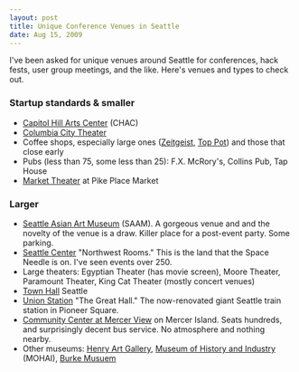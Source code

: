 ```yaml
---
layout: post
title: Unique Conference Venues in Seattle
date: Aug 15, 2009
---
```


I've been asked for unique venues around Seattle for conferences, hack fests, user group meetings, and the like. Here's venues and types to check out.

### Startup standards & smaller

* [Capitol Hill Arts Center](http://www.capitolhillarts.com/) (CHAC)
* [Columbia City Theater](http://www.columbiacitytheater.com/)
* Coffee shops, especially large ones ([Zeitgeist](http://zeitgeistcoffee.com/), [Top Pot](http://www.toppotdoughnuts.com/)) and those that close early
* Pubs (less than 75, some less than 25): F.X. McRory's, Collins Pub, Tap House
* [Market Theater](http://www.unexpectedproductions.org/) at Pike Place Market

### Larger

* [Seattle Asian Art Museum](http://www.seattleartmuseum.org/) (SAAM). A gorgeous venue and and the novelty of the venue is a draw. Killer place for a post-event party. Some parking.
* [Seattle Center](http://www.seattlecenter.com/) "Northwest Rooms."  This is the land that the Space Needle is on. I've seen events over 250.
* Large theaters: Egyptian Theater (has movie screen), Moore Theater, Paramount Theater, King Cat Theater (mostly concert venues)
* [Town Hall](http://www.townhallseattle.org/) Seattle
* [Union Station](http://www.jewelhospitality.com/) "The Great Hall." The now-renovated giant Seattle train station in Pioneer Square.
* [Community Center at Mercer View](http://www.mercergov.org/Page.asp?NavID=1951) on Mercer Island. Seats hundreds, and surprisingly decent bus service. No atmosphere and nothing nearby.
* Other museums: [Henry Art Gallery](http://www.henryart.org/), [Museum of History and Industry](http://www.seattlehistory.org/) (MOHAI), [Burke Musuem](http://www.washington.edu/burkemuseum)